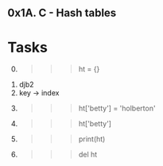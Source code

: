 ## 0x1A. C - Hash tables

# Tasks

0. >>> ht = {} 
1. djb2
2. key -> index
3. >>> ht['betty'] = 'holberton' 
4. >>> ht['betty']
5. >>> print(ht)
6. >>> del ht 
